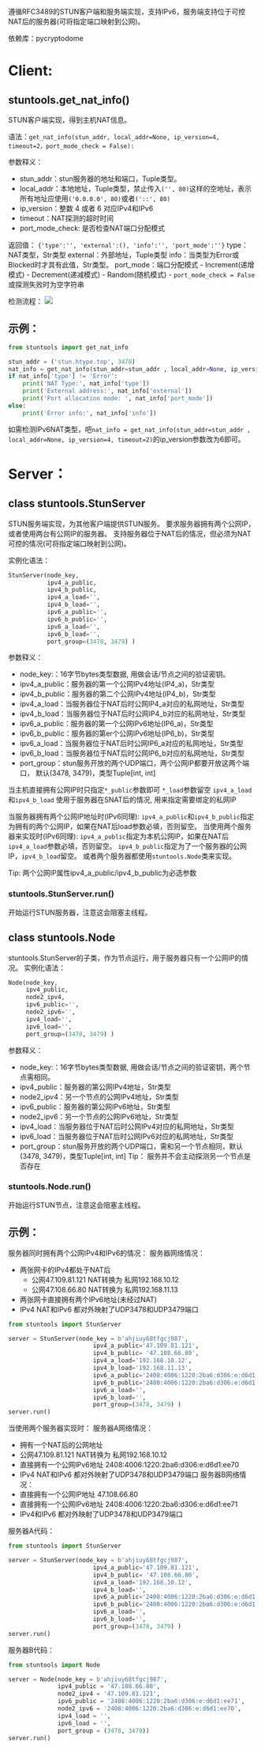 
遵循RFC3489的STUN客户端和服务端实现，支持IPv6，服务端支持位于可控NAT后的服务器(可将指定端口映射到公网)。

依赖库：pycryptodome


# Client:

## stuntools.get_nat_info()
STUN客户端实现，得到主机NAT信息。

语法：`get_nat_info(stun_addr, local_addr=None, ip_version=4, timeout=2，port_mode_check = False):`

参数释义：
- stun_addr：stun服务器的地址和端口，Tuple类型。
- local_addr：本地地址，Tuple类型，禁止传入`('', 80)`这样的空地址，表示所有地址应使用`('0.0.0.0', 80)`或者`('::', 80)`
- ip_version：整数 4 或者 6  对应IPv4和IPv6
- timeout：NAT探测的超时时间
- port_mode_check: 是否检查NAT端口分配模式

返回值：
`{'type':'', 'external':(), 'info':'', 'port_mode':''}`
type：NAT类型，Str类型
external：外部地址，Tuple类型
info：当类型为Error或Blocked时才具有此值，Str类型。
port_mode：端口分配模式 
            - Increment(递增模式)
            - Decrement(递减模式)
            - Random(随机模式)
            - `port_mode_check = False` 或探测失败时为空字符串

检测流程：
![](static/STUNFlowPath.png)

## 示例：
```python 
from stuntools import get_nat_info

stun_addr = ('stun.htype.top', 3478)
nat_info = get_nat_info(stun_addr=stun_addr , local_addr=None, ip_version=4, timeout=2, port_mode_check=True)
if nat_info['type'] != 'Error':
    print('NAT Type:', nat_info['type'])
    print('External address:', nat_info['external'])
    print('Port allocation mode: ', nat_info['port_mode'])
else:
    print('Error info:', nat_info['info'])
```
如需检测IPv6NAT类型，吧`nat_info = get_nat_info(stun_addr=stun_addr , local_addr=None, ip_version=4, timeout=2)`的ip_version参数改为6即可。




# Server：

## class stuntools.StunServer
STUN服务端实现，为其他客户端提供STUN服务。
要求服务器拥有两个公网IP，或者使用两台有公网IP的服务器。
支持服务器位于NAT后的情况，但必须为NAT可控的情况(可将指定端口映射到公网)。

实例化语法：
```python
StunServer(node_key,
           ipv4_a_public,
           ipv4_b_public,
           ipv4_a_load='',
           ipv4_b_load='',
           ipv6_a_public='',
           ipv6_b_public='',
           ipv6_a_load='',
           ipv6_b_load='',
           port_group=(3478, 3479) )
```

参数释义：
- node_key:：16字节bytes类型数据, 用做会话/节点之间的验证密钥。
- ipv4_a_public：服务器的第一个公网IPv4地址(IP4_a)，Str类型
- ipv4_b_public：服务器的第二个公网IPv4地址(IP4_b)，Str类型
- ipv4_a_load：当服务器位于NAT后时公网IP4_a对应的私网地址，Str类型
- ipv4_b_load：当服务器位于NAT后时公网IP4_b对应的私网地址，Str类型
- ipv6_a_public：服务器的第一个公网IPv6地址(IP6_a)，Str类型
- ipv6_b_public：服务器的第er个公网IPv6地址(IP6_b)，Str类型
- ipv6_a_load：当服务器位于NAT后时公网IP6_a对应的私网地址，Str类型
- ipv6_b_load：当服务器位于NAT后时公网IP6_b对应的私网地址，Str类型
- port_group：stun服务开放的两个UDP端口，两个公网IP都要开放这两个端口， 默认(3478, 3479)，类型Tuple\[int, int\]


当主机直接拥有公网IP时只指定`*_public`参数即可   `*_load`参数留空
`ipv4_a_load`和`ipv4_b_load` 使用于服务器在SNAT后的情况, 用来指定需要绑定的私网IP

当服务器拥有两个公网IP地址时(IPv6同理):
    `ipv4_a_public`和`ipv4_b_public`指定为拥有的两个公网IP，如果在NAT后load参数必填，否则留空。
当使用两个服务器来实现时(IPv6同理):
    `ipv4_a_public`指定为本机公网IP，如果在NAT后`ipv4_a_load`参数必填，否则留空。
    `ipv4_b_public`指定为了一个服务器的公网IP，`ipv4_b_load`留空。
    或者两个服务器都使用`stuntools.Node`类来实现。

Tip:
    两个公网IP属性ipv4_a_public/ipv4_b_public为必选参数

### stuntools.StunServer.run()
开始运行STUN服务器，注意这会阻塞主线程。


## class stuntools.Node
stuntools.StunServer的子类，作为节点运行，用于服务器只有一个公网IP的情况。
实例化语法：
```python
Node(node_key, 
     ipv4_public, 
     node2_ipv4, 
     ipv6_public='',
     node2_ipv6='',
     ipv4_load='',
     ipv6_load='',
     port_group=(3478, 3479) )
```
参数释义：
- node_key:：16字节bytes类型数据, 用做会话/节点之间的验证密钥，两个节点需相同。
- ipv4_public：服务器的第公网IPv4地址，Str类型
- node2_ipv4：另一个节点的公网IPv4地址，Str类型
- ipv6_public：服务器的第公网IPv6地址，Str类型
- node2_ipv6：另一个节点的公网IPv6地址，Str类型
- ipv4_load：当服务器位于NAT后时公网IPv4对应的私网地址，Str类型
- ipv6_load：当服务器位于NAT后时公网IPv6对应的私网地址，Str类型
- port_group：stun服务开放的两个UDP端口，需和另一个节点相同，默认(3478, 3479)，类型Tuple\[int, int\]
Tip：
服务并不会主动探测另一个节点是否存在

### stuntools.Node.run()
开始运行STUN节点，注意这会阻塞主线程。



## 示例：

服务器同时拥有两个公网IPv4和IPv6的情况：
服务器网络情况：
- 两张网卡的IPv4都处于NAT后
    - 公网47.109.81.121 NAT转换为 私网192.168.10.12
    - 公网47.108.66.80 NAT转换为 私网192.168.11.13
- 两张网卡直接拥有两个IPv6地址(未经过NAT)
-  IPv4 NAT和IPv6 都对外映射了UDP3478和UDP3479端口
```python
from stuntools import StunServer

server = StunServer(node_key = b'ahjiuy68tfgcj987', 
                        ipv4_a_public='47.109.81.121', 
                        ipv4_b_public= '47.108.66.80', 
                        ipv4_a_load='192.168.10.12', 
                        ipv4_b_load='192.168.11.13', 
                        ipv6_a_public='2408:4006:1220:2ba6:d306:e:d6d1:ee70', 
                        ipv6_b_public='2408:4006:1220:2ba6:d306:e:d6d1:ee71', 
                        ipv6_a_load='', 
                        ipv6_b_load='',
                        port_group=(3478, 3479) )
server.run()
```


当使用两个服务器实现时：
服务器A网络情况：
- 拥有一个NAT后的公网地址
- 公网47.109.81.121 NAT转换为 私网192.168.10.12
- 直接拥有一个公网IPv6地址 2408:4006:1220:2ba6:d306:e:d6d1:ee70
- IPv4 NAT和IPv6 都对外映射了UDP3478和UDP3479端口
服务器B网络情况：
- 直接拥有一个公网IP地址 47.108.66.80
- 直接拥有一个公网IPv6地址 2408:4006:1220:2ba6:d306:e:d6d1:ee71
- IPv4和IPv6 都对外映射了UDP3478和UDP3479端口

服务器A代码：
```python
from stuntools import StunServer

server = StunServer(node_key = b'ahjiuy68tfgcj987', 
                        ipv4_a_public='47.109.81.121', 
                        ipv4_b_public= '47.108.66.80', 
                        ipv4_a_load='192.168.10.12', 
                        ipv4_b_load='', 
                        ipv6_a_public='2408:4006:1220:2ba6:d306:e:d6d1:ee70', 
                        ipv6_b_public='2408:4006:1220:2ba6:d306:e:d6d1:ee71', 
                        ipv6_a_load='', 
                        ipv6_b_load='',
                        port_group=(3478, 3479) )
server.run()
```
服务器B代码：
```python
from stuntools import Node

server = Node(node_key = b'ahjiuy68tfgcj987',
              ipv4_public = '47.108.66.80', 
              node2_ipv4 = '47.109.81.121', 
              ipv6_public = '2408:4006:1220:2ba6:d306:e:d6d1:ee71', 
              node2_ipv6 = '2408:4006:1220:2ba6:d306:e:d6d1:ee70', 
              ipv4_load = '', 
              ipv6_load = '', 
              port_group = (3478, 3479))
server.run()
```

